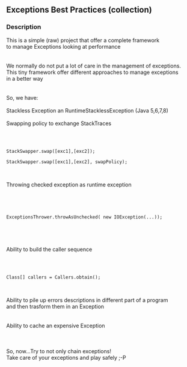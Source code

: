 ## Exceptions Best Practices (collection) ##


### Description ###

This is a simple (raw) project that offer a complete framework<br/>
to manage Exceptions looking at performance<br/> 
<br/>
<br/>
We normally do not put a lot of care in the management of exceptions.<br/>
This tiny framework offer different approaches to manage exceptions<br/>
in a better way<br/>
<br/>
<br/>
So, we have:<br/>
<br/>
Stackless Exception an RuntimeStacklessException (Java 5,6,7,8)<br/>
<br/>
Swapping policy to exchange StackTraces<br/>
<br/>
<pre><code>

StackSwapper.swap([exc1],[exc2]);

StackSwapper.swap([exc1],[exc2], swapPolicy);

</code></pre>
<br/>
Throwing checked exception as runtime exception<br/>
<br/>
<pre><code>

ExceptionsThrower.throwAsUnchecked( new IOException(...));

</code></pre>
<br/>
Ability to build the caller sequence<br/>
<br/>
<pre><code>

Class<?>[] callers = Callers.obtain();

</code></pre>
<br/>
Ability to pile up errors descriptions in different part of a program<br/>
and then trasform them in an Exception<br/>
<br/>
<br/>
Ability to cache an expensive Exception<br/>
<br/>
<br/>
<br/>
So, now...Try to not only chain exceptions!<br/>
Take care of your exceptions and play safely ;-P<br/>
<br/>
<br/>